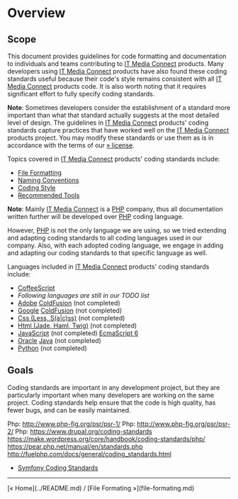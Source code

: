 # Overview

## Scope

This document provides guidelines for code formatting and documentation to individuals and teams contributing to [IT Media Connect](http://itmediaconnect.ro/) products. Many developers using [IT Media Connect](http://itmediaconnect.ro/) products have also found these coding standards useful because their code's style remains consistent with all [IT Media Connect](http://itmediaconnect.ro/) products code. It is also worth noting that it requires significant effort to fully specify coding standards.

**Note**: Sometimes developers consider the establishment of a standard more important than what that standard actually suggests at the most detailed level of design. The guidelines in [IT Media Connect](http://itmediaconnect.ro/) products' coding standards capture practices that have worked well on the [IT Media Connect](http://itmediaconnect.ro/) products project. You may modify these standards or use them as is in accordance with the terms of our [» license](https://github.com/itmc/docs-license/new-bsd.md).

Topics covered in [IT Media Connect](http://itmediaconnect.ro/) products' coding standards include:

* [File Formatting](file-formating.md)
* [Naming Conventions](naming-conventions.md)
* [Coding Style](coding-style.md)
* [Recommended Tools](recommended-tools.md)

**Note**: Mainly [IT Media Connect](http://itmediaconnect.ro/) is a [PHP](http://php.net/) company, thus all documentation written further will be developed over [PHP](http://php.net/) coding language.

However, [PHP](http://php.net/) is not the only language we are using, so we tried extending and adapting coding standards to all coding languages used in our company. Also, with each adopted coding language, we engage in adding and adapting our coding standards to that specific language as well.

Languages included in [IT Media Connect](http://itmediaconnect.ro/) products' coding standards include:

* [CoffeeScript](part/coffee/overview.md)
* *Following languages are still in our TODO list*
* [Adobe](http://www.adobe.com/products/coldfusion-family.html) [ColdFusion](part/cfc/overview.md) (not completed)
* [Google](http://code.google.com/p/dart/) [ColdFusion](part/dart/overview.md) (not completed)
* [Css (Less, S(a|c)ss)](part/css/overview.md) (not completed)
* [Html (Jade, Haml, Twig)](part/html/overview.md) (not completed)
* [JavaScript](part/js/overview.md) (not completed) [EcmaScript 6](https://github.com/lukehoban/es6features)
* [Oracle](https://www.oracle.com/java/index.html) [Java](part/java/overview.md) (not completed)
* [Python](part/py/overview.md) (not completed)

## Goals
Coding standards are important in any development project, but they are particularly important when many developers are working on the same project. Coding standards help ensure that the code is high quality, has fewer bugs, and can be easily maintained.


Php: http://www.php-fig.org/psr/psr-1/
Php: http://www.php-fig.org/psr/psr-2/
Php: https://www.drupal.org/coding-standards
https://make.wordpress.org/core/handbook/coding-standards/php/
https://pear.php.net/manual/en/standards.php
http://fuelphp.com/docs/general/coding_standards.html
* [Symfony Coding Standards](http://symfony.com/doc/current/contributing/code/standards.html)

<hr />
[&laquo; Home](../README.md) / [File Formating &raquo;](file-formating.md)

